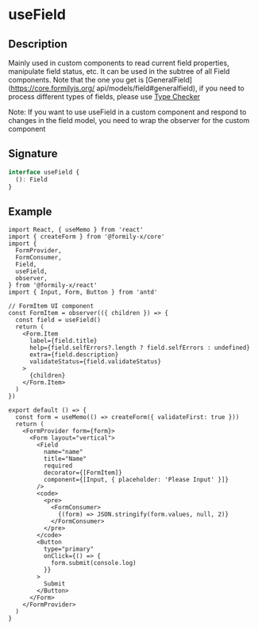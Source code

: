 # useField

## Description

Mainly used in custom components to read current field properties, manipulate field status, etc. It can be used in the subtree of all Field components. Note that the one you get is [GeneralField](https://core.formilyjs.org/ api/models/field#generalfield), if you need to process different types of fields, please use [Type Checker](https://core.formilyjs.org/api/entry/form-checker)

<Alert>
Note: If you want to use useField in a custom component and respond to changes in the field model, you need to wrap the observer for the custom component
</Alert>

## Signature

```ts
interface useField {
  (): Field
}
```

## Example

```tsx
import React, { useMemo } from 'react'
import { createForm } from '@formily-x/core'
import {
  FormProvider,
  FormConsumer,
  Field,
  useField,
  observer,
} from '@formily-x/react'
import { Input, Form, Button } from 'antd'

// FormItem UI component
const FormItem = observer(({ children }) => {
  const field = useField()
  return (
    <Form.Item
      label={field.title}
      help={field.selfErrors?.length ? field.selfErrors : undefined}
      extra={field.description}
      validateStatus={field.validateStatus}
    >
      {children}
    </Form.Item>
  )
})

export default () => {
  const form = useMemo(() => createForm({ validateFirst: true }))
  return (
    <FormProvider form={form}>
      <Form layout="vertical">
        <Field
          name="name"
          title="Name"
          required
          decorator={[FormItem]}
          component={[Input, { placeholder: 'Please Input' }]}
        />
        <code>
          <pre>
            <FormConsumer>
              {(form) => JSON.stringify(form.values, null, 2)}
            </FormConsumer>
          </pre>
        </code>
        <Button
          type="primary"
          onClick={() => {
            form.submit(console.log)
          }}
        >
          Submit
        </Button>
      </Form>
    </FormProvider>
  )
}
```
